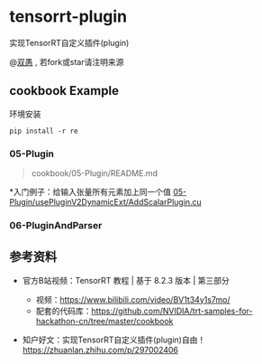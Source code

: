 <!--
 * @Description: 
 * @Author: HCQ
 * @Company(School): UCAS
 * @Email: 1756260160@qq.com
 * @Date: 2022-08-31 22:34:38
 * @LastEditTime: 2022-09-14 00:03:55
 * @FilePath: /tensorrt-plugin/README.md
-->
# tensorrt-plugin
实现TensorRT自定义插件(plugin)

@[双愚](https://github.com/HuangCongQing/) , 若fork或star请注明来源


## cookbook Example
环境安装
```
pip install -r re
```

### 05-Plugin
> cookbook/05-Plugin/README.md

*入门例子：给输入张量所有元素加上同一个值 [05-Plugin/usePluginV2DynamicExt/AddScalarPlugin.cu](05-Plugin/usePluginV2DynamicExt/AddScalarPlugin.cu)

### 06-PluginAndParser

## 参考资料

* 官方B站视频：TensorRT 教程 | 基于 8.2.3 版本 | 第三部分
    * 视频：https://www.bilibili.com/video/BV1t34y1s7mo/
    * 配套的代码库：https://github.com/NVIDIA/trt-samples-for-hackathon-cn/tree/master/cookbook

* 知户好文：实现TensorRT自定义插件(plugin)自由！https://zhuanlan.zhihu.com/p/297002406